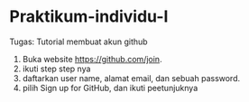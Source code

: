 # Praktikum-individu-I

Tugas: Tutorial membuat akun github

1. Buka website https://github.com/join.
2. ikuti step step nya
3. daftarkan user name, alamat email, dan sebuah password.
4. pilih Sign up for GitHub, dan ikuti peetunjuknya
